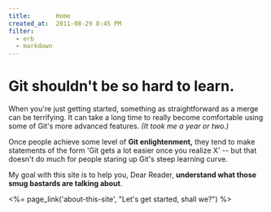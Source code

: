 ```yaml
---
title:       Home
created_at:  2011-08-29 8:45 PM
filter:
  - erb
  - markdown
---
```


<h1>Git shouldn't be so hard to learn.</h1>

When you're just getting started, something as straightforward as a merge can be terrifying. It can take a long time to really become comfortable using some of Git's more advanced features.  *(It took me a year or two.)*

Once people achieve some level of **Git enlightenment,** they tend to make statements of the form 'Git gets a lot easier once you realize X' -- but that doesn't do much for people staring up Git's steep learning curve.

My goal with this site is to help you, Dear Reader, **understand what those smug bastards are talking about**.

<%= page_link('about-this-site', "Let's get started, shall we?") %>